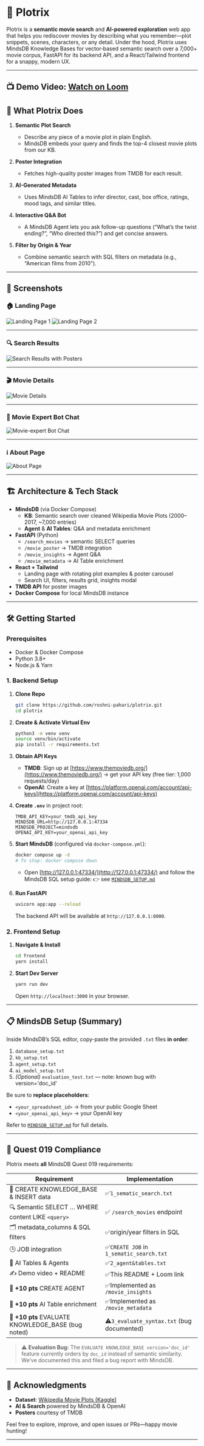 
# 🎥 Plotrix

Plotrix is a **semantic movie search** and **AI-powered exploration** web app that helps you rediscover movies by describing what you remember—plot snippets, scenes, characters, or any detail. Under the hood, Plotrix uses MindsDB Knowledge Bases for vector‐based semantic search over a 7,000+ movie corpus, FastAPI for its backend API, and a React/Tailwind frontend for a snappy, modern UX.


---

📺 **Demo Video:** [Watch on Loom](https://www.loom.com/share/fd17ea7b39bd45179cc815ddaae2900e?sid=8c578f7a-de00-40e2-86e4-2db56b12f06a)
---



## 🌟 What Plotrix Does

1. **Semantic Plot Search**  
   - Describe any piece of a movie plot in plain English.  
   - MindsDB embeds your query and finds the top-4 closest movie plots from our KB.

2. **Poster Integration**  
   - Fetches high-quality poster images from TMDB for each result.

3. **AI-Generated Metadata**  
   - Uses MindsDB AI Tables to infer director, cast, box office, ratings, mood tags, and similar titles.

4. **Interactive Q&A Bot**  
   - A MindsDB Agent lets you ask follow-up questions (“What’s the twist ending?”, “Who directed this?”) and get concise answers.

5. **Filter by Origin & Year**  
   - Combine semantic search with SQL filters on metadata (e.g., “American films from 2010”).


---

## 📸 Screenshots

### 🏠 Landing Page

![Landing Page 1](https://github.com/user-attachments/assets/326cd499-c726-4d31-acdf-0089c2ba6810)
![Landing Page 2](https://github.com/user-attachments/assets/48408930-b5bc-46de-85a4-a3b398b0e5ea)

---

### 🔍 Search Results

![Search Results with Posters](https://github.com/user-attachments/assets/541bcb7b-36df-41cb-88f7-5f4dbc9f5788)

---

### 🎬 Movie Details

![Movie Details](https://github.com/user-attachments/assets/2a377222-24a2-4027-8e07-f4aba043cbf5)

---

### 🤖 Movie Expert Bot Chat

![Movie-expert Bot Chat](https://github.com/user-attachments/assets/ee4aa111-5612-4110-b61e-7ada4fa6d3f3)

---

### ℹ️ About Page

![About Page](https://github.com/user-attachments/assets/8a1ba80a-0c85-45a4-a0ab-e19fe92ca15f)

---



## 🏗️ Architecture & Tech Stack

- **MindsDB** (via Docker Compose)  
  - **KB**: Semantic search over cleaned Wikipedia Movie Plots (2000–2017, ~7,000 entries)  
  - **Agent** & **AI Tables**: Q&A and metadata enrichment  
- **FastAPI** (Python)  
  - `/search_movies` → semantic SELECT queries  
  - `/movie_poster` → TMDB integration  
  - `/movie_insights` → Agent Q&A  
  - `/movie_metadata` → AI Table enrichment  
- **React + Tailwind**  
  - Landing page with rotating plot examples & poster carousel  
  - Search UI, filters, results grid, insights modal  
- **TMDB API** for poster images  
- **Docker Compose** for local MindsDB instance

---

## 🛠️ Getting Started

### Prerequisites

- Docker & Docker Compose  
- Python 3.8+  
- Node.js & Yarn  

### 1. Backend Setup

1. **Clone Repo**  
   ```bash
   git clone https://github.com/roshni-pahari/plotrix.git
   cd plotrix


2. **Create & Activate Virtual Env**

   ```bash
   python3 -m venv venv
   source venv/bin/activate
   pip install -r requirements.txt
   ```

3. **Obtain API Keys**

   * **TMDB**: Sign up at [https://www.themoviedb.org/](https://www.themoviedb.org/) → get your API key (free tier: 1,000 requests/day)
   * **OpenAI**: Create a key at [https://platform.openai.com/account/api-keys](https://platform.openai.com/account/api-keys)

4. **Create `.env`** in project root:

   ```
   TMDB_API_KEY=your_tmdb_api_key
   MINDSDB_URL=http://127.0.0.1:47334
   MINDSDB_PROJECT=mindsdb
   OPENAI_API_KEY=your_openai_api_key
   ```

5. **Start MindsDB** (configured via `docker-compose.yml`):

   ```bash
   docker compose up -d
   # To stop: docker compose down
   ```

   * Open [http://127.0.0.1:47334/](http://127.0.0.1:47334/) and follow the MindsDB SQL setup guide:
     👉 see [`MINDSDB_SETUP.md`](./MINDSDB_SETUP.md)

6. **Run FastAPI**

   ```bash
   uvicorn app:app --reload
   ```

   The backend API will be available at `http://127.0.0.1:8000`.

### 2. Frontend Setup

1. **Navigate & Install**

   ```bash
   cd frontend
   yarn install
   ```
2. **Start Dev Server**

   ```bash
   yarn run dev
   ```

   Open `http://localhost:3000` in your browser.

---

## 📋 MindsDB Setup (Summary)

Inside MindsDB’s SQL editor, copy-paste the provided `.txt` files **in order**:

1. `database_setup.txt`
2. `kb_setup.txt`
3. `agent_setup.txt`
4. `ai_model_setup.txt`
5. *(Optional)* `evaluation_test.txt` — note: known bug with version='doc\_id'

Be sure to **replace placeholders**:

* `<your_spreadsheet_id>` → from your public Google Sheet
* `<your_openai_api_key>` → your OpenAI key

Refer to [`MINDSDB_SETUP.md`](./MINDSDB_SETUP.md) for full details.

---

## 🎯 Quest 019 Compliance

Plotrix meets **all** MindsDB Quest 019 requirements:

| Requirement                                         | Implementation                          |
| --------------------------------------------------- | --------------------------------------- |
| 🔧 CREATE KNOWLEDGE\_BASE & INSERT data             | ✅`1_sematic_search.txt`                          |
| 🔍 Semantic SELECT … WHERE content LIKE `<query>`   |✅ `/search_movies` endpoint               |
| 🗂️ metadata\_columns & SQL filters                 | ✅origin/year filters in SQL              |
| 🕒 JOB integration                                  | ✅`CREATE JOB` in `1_sematic_search.txt`          |
| 🤖 AI Tables & Agents                               | ✅`2_agent&tables.txt`
| ✍️ Demo video + README                              | ✅This README + Loom link                 |
| 🎁 **+10 pts** CREATE AGENT                         | ✅Implemented as `/movie_insights`        |
| 🎁 **+10 pts** AI Table enrichment                  | ✅Implemented as `/movie_metadata`        |
| 🎁 **+10 pts** EVALUATE KNOWLEDGE\_BASE (bug noted) | ⚠️`3_evaluate_syntax.txt` (bug documented)  |

> ⚠️ **Evaluation Bug:**
> The `EVALUATE KNOWLEDGE_BASE version='doc_id'` feature currently orders by `doc_id` instead of semantic similarity. We’ve documented this and filed a bug report with MindsDB.



---

## 🙏 Acknowledgments

* **Dataset**: [Wikipedia Movie Plots (Kaggle)](https://www.kaggle.com/datasets/jrobischon/wikipedia-movie-plots)
* **AI & Search** powered by MindsDB & OpenAI
* **Posters** courtesy of TMDB

Feel free to explore, improve, and open issues or PRs—happy movie hunting!

---